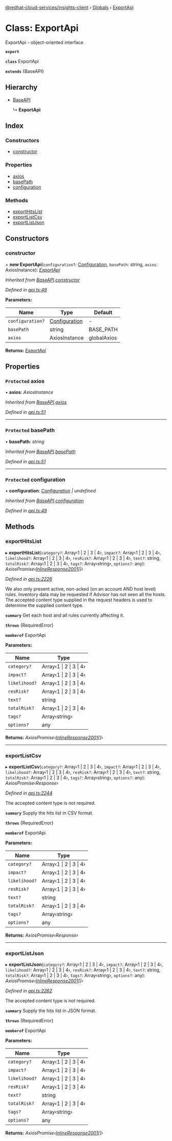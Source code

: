 [@redhat-cloud-services/insights-client](../README.md) › [Globals](../globals.md) › [ExportApi](exportapi.md)

# Class: ExportApi

ExportApi - object-oriented interface

**`export`** 

**`class`** ExportApi

**`extends`** {BaseAPI}

## Hierarchy

* [BaseAPI](baseapi.md)

  ↳ **ExportApi**

## Index

### Constructors

* [constructor](exportapi.md#constructor)

### Properties

* [axios](exportapi.md#protected-axios)
* [basePath](exportapi.md#protected-basepath)
* [configuration](exportapi.md#protected-configuration)

### Methods

* [exportHitsList](exportapi.md#exporthitslist)
* [exportListCsv](exportapi.md#exportlistcsv)
* [exportListJson](exportapi.md#exportlistjson)

## Constructors

###  constructor

\+ **new ExportApi**(`configuration?`: [Configuration](configuration.md), `basePath`: string, `axios`: AxiosInstance): *[ExportApi](exportapi.md)*

*Inherited from [BaseAPI](baseapi.md).[constructor](baseapi.md#constructor)*

*Defined in [api.ts:49](https://github.com/RedHatInsights/javascript-clients/blob/master/packages/insights/api.ts#L49)*

**Parameters:**

Name | Type | Default |
------ | ------ | ------ |
`configuration?` | [Configuration](configuration.md) | - |
`basePath` | string |  BASE_PATH |
`axios` | AxiosInstance |  globalAxios |

**Returns:** *[ExportApi](exportapi.md)*

## Properties

### `Protected` axios

• **axios**: *AxiosInstance*

*Inherited from [BaseAPI](baseapi.md).[axios](baseapi.md#protected-axios)*

*Defined in [api.ts:51](https://github.com/RedHatInsights/javascript-clients/blob/master/packages/insights/api.ts#L51)*

___

### `Protected` basePath

• **basePath**: *string*

*Inherited from [BaseAPI](baseapi.md).[basePath](baseapi.md#protected-basepath)*

*Defined in [api.ts:51](https://github.com/RedHatInsights/javascript-clients/blob/master/packages/insights/api.ts#L51)*

___

### `Protected` configuration

• **configuration**: *[Configuration](configuration.md) | undefined*

*Inherited from [BaseAPI](baseapi.md).[configuration](baseapi.md#protected-configuration)*

*Defined in [api.ts:49](https://github.com/RedHatInsights/javascript-clients/blob/master/packages/insights/api.ts#L49)*

## Methods

###  exportHitsList

▸ **exportHitsList**(`category?`: Array‹1 | 2 | 3 | 4›, `impact?`: Array‹1 | 2 | 3 | 4›, `likelihood?`: Array‹1 | 2 | 3 | 4›, `resRisk?`: Array‹1 | 2 | 3 | 4›, `text?`: string, `totalRisk?`: Array‹1 | 2 | 3 | 4›, `tags?`: Array‹string›, `options?`: any): *AxiosPromise‹[InlineResponse2001](../interfaces/inlineresponse2001.md)[]›*

*Defined in [api.ts:2226](https://github.com/RedHatInsights/javascript-clients/blob/master/packages/insights/api.ts#L2226)*

We also only present active, non-acked (on an account AND host level) rules.  Inventory data may be requested if Advisor has not seen all the hosts. The accepted content type supplied in the request headers is used to determine the supplied content type.

**`summary`** Get each host and all rules currently affecting it.

**`throws`** {RequiredError}

**`memberof`** ExportApi

**Parameters:**

Name | Type |
------ | ------ |
`category?` | Array‹1 &#124; 2 &#124; 3 &#124; 4› |
`impact?` | Array‹1 &#124; 2 &#124; 3 &#124; 4› |
`likelihood?` | Array‹1 &#124; 2 &#124; 3 &#124; 4› |
`resRisk?` | Array‹1 &#124; 2 &#124; 3 &#124; 4› |
`text?` | string |
`totalRisk?` | Array‹1 &#124; 2 &#124; 3 &#124; 4› |
`tags?` | Array‹string› |
`options?` | any |

**Returns:** *AxiosPromise‹[InlineResponse2001](../interfaces/inlineresponse2001.md)[]›*

___

###  exportListCsv

▸ **exportListCsv**(`category?`: Array‹1 | 2 | 3 | 4›, `impact?`: Array‹1 | 2 | 3 | 4›, `likelihood?`: Array‹1 | 2 | 3 | 4›, `resRisk?`: Array‹1 | 2 | 3 | 4›, `text?`: string, `totalRisk?`: Array‹1 | 2 | 3 | 4›, `tags?`: Array‹string›, `options?`: any): *AxiosPromise‹Response›*

*Defined in [api.ts:2244](https://github.com/RedHatInsights/javascript-clients/blob/master/packages/insights/api.ts#L2244)*

The accepted content type is not required.

**`summary`** Supply the hits list in CSV format.

**`throws`** {RequiredError}

**`memberof`** ExportApi

**Parameters:**

Name | Type |
------ | ------ |
`category?` | Array‹1 &#124; 2 &#124; 3 &#124; 4› |
`impact?` | Array‹1 &#124; 2 &#124; 3 &#124; 4› |
`likelihood?` | Array‹1 &#124; 2 &#124; 3 &#124; 4› |
`resRisk?` | Array‹1 &#124; 2 &#124; 3 &#124; 4› |
`text?` | string |
`totalRisk?` | Array‹1 &#124; 2 &#124; 3 &#124; 4› |
`tags?` | Array‹string› |
`options?` | any |

**Returns:** *AxiosPromise‹Response›*

___

###  exportListJson

▸ **exportListJson**(`category?`: Array‹1 | 2 | 3 | 4›, `impact?`: Array‹1 | 2 | 3 | 4›, `likelihood?`: Array‹1 | 2 | 3 | 4›, `resRisk?`: Array‹1 | 2 | 3 | 4›, `text?`: string, `totalRisk?`: Array‹1 | 2 | 3 | 4›, `tags?`: Array‹string›, `options?`: any): *AxiosPromise‹[InlineResponse2001](../interfaces/inlineresponse2001.md)[]›*

*Defined in [api.ts:2262](https://github.com/RedHatInsights/javascript-clients/blob/master/packages/insights/api.ts#L2262)*

The accepted content type is not required.

**`summary`** Supply the hits list in JSON format.

**`throws`** {RequiredError}

**`memberof`** ExportApi

**Parameters:**

Name | Type |
------ | ------ |
`category?` | Array‹1 &#124; 2 &#124; 3 &#124; 4› |
`impact?` | Array‹1 &#124; 2 &#124; 3 &#124; 4› |
`likelihood?` | Array‹1 &#124; 2 &#124; 3 &#124; 4› |
`resRisk?` | Array‹1 &#124; 2 &#124; 3 &#124; 4› |
`text?` | string |
`totalRisk?` | Array‹1 &#124; 2 &#124; 3 &#124; 4› |
`tags?` | Array‹string› |
`options?` | any |

**Returns:** *AxiosPromise‹[InlineResponse2001](../interfaces/inlineresponse2001.md)[]›*
